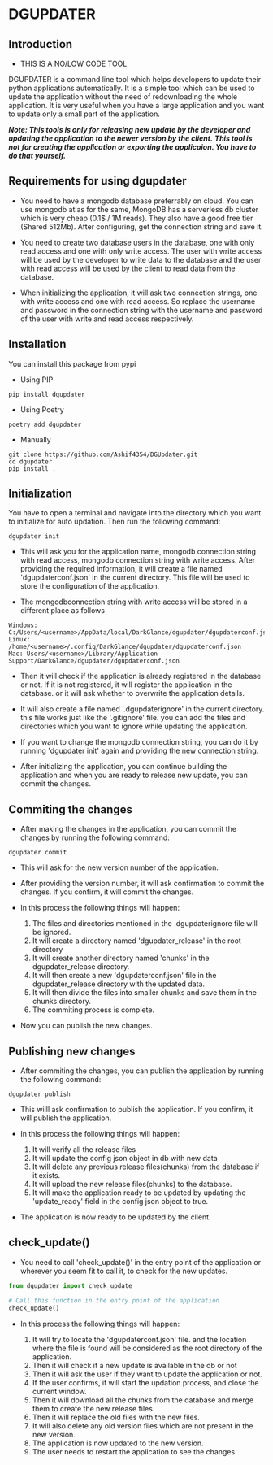 # DGUPDATER

## Introduction

* THIS IS A NO/LOW CODE TOOL

DGUPDATER is a command line tool which helps developers to update their python applications automatically. It is a simple tool which can be used to update the application without the need of redownloading the whole application. It is very useful when you have a large application and you want to update only a small part of the application. 

***Note: This tools is only for releasing new update by the developer and updating the application to the newer version by the client.***
***This tool is not for creating the application or exporting the applicaion. You have to do that yourself.***

## Requirements for using dgupdater

*  You need to have a mongodb database preferrably on cloud. You can use mongodb atlas for the same, MongoDB has a serverless db cluster which is very cheap (0.1$ / 1M reads). They also have a good free tier (Shared 512Mb). 
After configuring, get the connection string and save it.

* You need to create two database users in the database, one with only read access and one with only write access.
The user with write access will be used by the developer to write data to the database and the user with read access will be used by the client to read data from the database.

* When initializing the application, it will ask two connection strings, one with write access and one with read access.
 So replace the username and password in the connection string with the username and password of the user with write and read access respectively.

## Installation
You can install this package from pypi 

* Using PIP
```
pip install dgupdater
```

* Using Poetry
```
poetry add dgupdater
```
* Manually
```
git clone https://github.com/Ashif4354/DGUpdater.git
cd dgupdater
pip install .
```

## Initialization
You have to open a terminal and navigate into the directory which you want to initialize for auto updation. Then run the following command:

```
dgupdater init
```

* This will ask you for the application name, mongodb connection string with read access, mongodb connection string with write access. After providing the required information, it will create a file named 'dgupdaterconf.json' in the current directory. This file will be used to store the configuration of the application.

* The mongodbconnection string with write access will be stored in a different place as follows
```
Windows: C:/Users/<username>/AppData/local/DarkGlance/dgupdater/dgupdaterconf.json
Linux: /home/<username>/.config/DarkGlance/dgupdater/dgupdaterconf.json
Mac: Users/<username>/Library/Application Support/DarkGlance/dgupdater/dgupdaterconf.json
```

* Then it will check if the application is already registered in the database or not. If it is not registered, it will register the     application in the database. or it will ask whether to overwrite the application details.

* It will also create a file named '.dgupdaterignore' in the current directory.
this file works just like the '.gitignore' file. you can add the files and directories which you want to ignore while updating the application.

* If you want to change the mongodb connection string, you can do it by running 'dgupdater init' again and providing the new connection string.

* After initializing the application, you can continue building the application and when you are ready to release new update, you   can commit the changes.

## Commiting the changes

* After making the changes in the application, you can commit the changes by running the following command:

```
dgupdater commit
```

* This will ask for the new version number of the application. 
* After providing the version number, it will ask confirmation to commit the changes. If you confirm, it will commit the changes.

* In this process the following things will happen:

    1. The files and directories mentioned in the .dgupdaterignore file will be ignored.
    2. It will create a directory named 'dgupdater_release' in the root directory
    3. It will create another directory named 'chunks' in the dgupdater_release directory.
    4. It will then create a new 'dgupdaterconf.json' file in the dgupdater_release directory with the updated data.
    5. It will then divide the files into smaller chunks and save them in the chunks directory.
    6. The commiting process is complete.

* Now you can publish the new changes.

## Publishing new changes

* After commiting the changes, you can publish the application by running the following command:

```
dgupdater publish
```

* This willl ask confirmation to publish the application. If you confirm, it will publish the application.
* In this process the following things will happen:

    1. It will verify all the release files
    2. It will update the config json object in db with new data
    3. It will delete any previous release files(chunks) from the database if it exists.
    4. It will upload the new release files(chunks) to the database.
    5. It will make the application ready to be updated by updating the 'update_ready' field in the config json object to true.

* The application is now ready to be updated by the client.

## check_update()

* You need to call 'check_update()' in the entry point of the application or wherever you seem fit to call it, to check for the new updates.
```python
from dgupdater import check_update

# Call this function in the entry point of the application
check_update()
```
* In this process the following things will happen:

    1. It will try to locate the 'dgupdaterconf.json' file. and the location where the file is found will be considered as the root directory of the application.
    2. Then it will check if a new update is available in the db or not
    3. Then it will ask the user if they want to update the application or not.
    4. If the user confirms, it will start the updation process, and close the current window.
    5. Then it will download all the chunks from the database and merge them to create the new release files.
    6. Then it will replace the old files with the new files.
    7. It will also delete any old version files which are not present in the new version.
    8. The application is now updated to the new version.
    9. The user needs to restart the application to see the changes.

    

    
